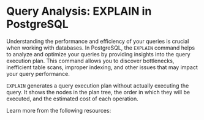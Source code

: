 # Query Analysis: EXPLAIN in PostgreSQL

Understanding the performance and efficiency of your queries is crucial when working with databases. In PostgreSQL, the `EXPLAIN` command helps to analyze and optimize your queries by providing insights into the query execution plan. This command allows you to discover bottlenecks, inefficient table scans, improper indexing, and other issues that may impact your query performance.

`EXPLAIN` generates a query execution plan without actually executing the query. It shows the nodes in the plan tree, the order in which they will be executed, and the estimated cost of each operation.

Learn more from the following resources:

